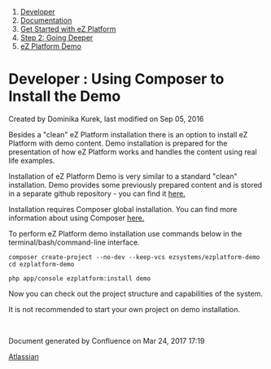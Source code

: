 1.  <span>[Developer](index.html)</span>
2.  <span>[Documentation](Documentation_31429504.html)</span>
3.  <span>[Get Started with eZ Platform](Get-Started-with-eZ-Platform_31429520.html)</span>
4.  <span>[Step 2: Going Deeper](31429542.html)</span>
5.  <span>[eZ Platform Demo](eZ-Platform-Demo_31429540.html)</span>

<span id="title-text"> Developer : Using Composer to Install the Demo </span>
=============================================================================

Created by <span class="author"> Dominika Kurek</span>, last modified on Sep 05, 2016

Besides a "clean" eZ Platform installation there is an option to install eZ Platform with demo content. Demo installation is prepared for the presentation of how eZ Platform works and handles the content using real life examples.

Installation of eZ Platform Demo is very similar to a standard "clean" installation. Demo provides some previously prepared content and is stored in a separate github repository - you can find it <a href="https://github.com/ezsystems/ezplatform-demo" class="external-link">here.</a>

Installation requires Composer global installation. You can find more information about using Composer [here.](Using-Composer_31431588.html)

To perform eZ Platform demo installation use commands below in the terminal/bash/command-line interface. 

``` brush:
composer create-project --no-dev --keep-vcs ezsystems/ezplatform-demo
cd ezplatform-demo
  
php app/console ezplatform:install demo
```

Now you can check out the project structure and capabilities of the system.

<span class="aui-icon aui-icon-small aui-iconfont-error confluence-information-macro-icon"></span>
It is not recommended to start your own project on demo installation.

 

Document generated by Confluence on Mar 24, 2017 17:19

[Atlassian](http://www.atlassian.com/)


